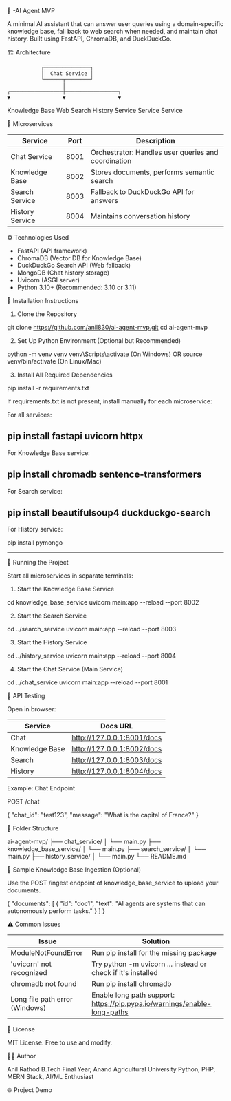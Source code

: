 🤖 -AI Agent MVP

A minimal AI assistant that can answer user queries using a domain-specific knowledge base, fall back to web search when needed, and maintain chat history. Built using FastAPI, ChromaDB, and DuckDuckGo.

🏗️ Architecture

               ┌───────────────┐
               │  Chat Service │
               └──────┬────────┘
                      │
    ┌─────────────────┼─────────────────┐
    ▼                 ▼                 ▼
Knowledge Base   Web Search        History Service
    Service        Service

🧠 Microservices

Service            | Port  | Description
-------------------|-------|-------------------------------------------------------
Chat Service       | 8001  | Orchestrator: Handles user queries and coordination
Knowledge Base     | 8002  | Stores documents, performs semantic search
Search Service     | 8003  | Fallback to DuckDuckGo API for answers
History Service    | 8004  | Maintains conversation history

⚙️ Technologies Used

- FastAPI (API framework)
- ChromaDB (Vector DB for Knowledge Base)
- DuckDuckGo Search API (Web fallback)
- MongoDB (Chat history storage)
- Uvicorn (ASGI server)
- Python 3.10+ (Recommended: 3.10 or 3.11)

🧩 Installation Instructions

1. Clone the Repository

git clone https://github.com/anil830/ai-agent-mvp.git
cd ai-agent-mvp

2. Set Up Python Environment (Optional but Recommended)

python -m venv venv
venv\Scripts\activate  (On Windows)
OR
source venv/bin/activate  (On Linux/Mac)

3. Install All Required Dependencies

pip install -r requirements.txt

If requirements.txt is not present, install manually for each microservice:

For all services:

pip install fastapi uvicorn httpx
------------------------------------------------

For Knowledge Base service:

pip install chromadb sentence-transformers
-------------------------------------------------

For Search service:

pip install beautifulsoup4 duckduckgo-search
-------------------------------------------------

For History service:

pip install pymongo

-------------------------------------------------

🚀 Running the Project

Start all microservices in separate terminals:

1. Start the Knowledge Base Service

cd knowledge_base_service
uvicorn main:app --reload --port 8002

2. Start the Search Service

cd ../search_service
uvicorn main:app --reload --port 8003

3. Start the History Service

cd ../history_service
uvicorn main:app --reload --port 8004

4. Start the Chat Service (Main Service)

cd ../chat_service
uvicorn main:app --reload --port 8001

🧪 API Testing

Open in browser:

Service        | Docs URL
---------------|-------------------------------
Chat           | http://127.0.0.1:8001/docs
Knowledge Base | http://127.0.0.1:8002/docs
Search         | http://127.0.0.1:8003/docs
History        | http://127.0.0.1:8004/docs

Example: Chat Endpoint

POST /chat

{
  "chat_id": "test123",
  "message": "What is the capital of France?"
}

📁 Folder Structure

ai-agent-mvp/
├── chat_service/
│   └── main.py
├── knowledge_base_service/
│   └── main.py
├── search_service/
│   └── main.py
├── history_service/
│   └── main.py
└── README.md

🧠 Sample Knowledge Base Ingestion (Optional)

Use the POST /ingest endpoint of knowledge_base_service to upload your documents.

{
  "documents": [
    {
      "id": "doc1",
      "text": "AI agents are systems that can autonomously perform tasks."
    }
  ]
}

⚠️ Common Issues

Issue                         | Solution
------------------------------|-------------------------------------------------------------
ModuleNotFoundError           | Run pip install for the missing package
'uvicorn' not recognized      | Try python -m uvicorn ... instead or check if it's installed
chromadb not found            | Run pip install chromadb
Long file path error (Windows)| Enable long path support: https://pip.pypa.io/warnings/enable-long-paths

📝 License

MIT License. Free to use and modify.

🙋‍♂️ Author

Anil Rathod
B.Tech Final Year, Anand Agricultural University
Python, PHP, MERN Stack, AI/ML Enthusiast

🌐 Project Demo 




